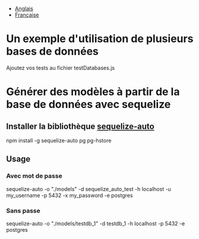 - [Anglais](README.md)
- [Française](README.fr.md)

# Un exemple d'utilisation de plusieurs bases de données

Ajoutez vos tests au fichier testDatabases.js

# Générer des modèles à partir de la base de données avec sequelize

## Installer la bibliothèque [sequelize-auto](https://github.com/sequelize/sequelize-auto)

npm install -g sequelize-auto pg pg-hstore

## Usage

### Avec mot de passe

sequelize-auto -o "./models" -d sequelize_auto_test -h localhost -u my_username -p 5432 -x my_password -e postgres

### Sans passe

sequelize-auto -o "./models/testdb_1" -d testdb_1 -h localhost -p 5432 -e postgres
